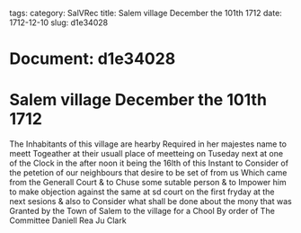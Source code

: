 tags: 
category: SalVRec
title: Salem village December the 101th 1712
date: 1712-12-10
slug: d1e34028




# Document: d1e34028


# Salem village December the 101th 1712 

The Inhabitants of this village are hearby Required in her majestes name to meett Togeather at their usuall place of meetteing on Tuseday next at one of the Clock in the after noon it being the 16lth of this Instant to Consider of the petetion of our neighbours that desire to be set of from us Which came from the Generall Court & to Chuse some sutable person & to Impower him to make objection against the same at sd court on the first fryday at the next sesions & also to Consider what shall be done about the mony that was Granted by the Town of Salem to the village for a Chool By order of The Committee Daniell Rea Ju Clark
